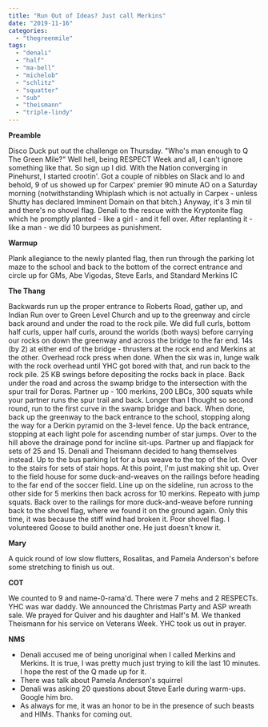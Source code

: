 ```yaml
---
title: "Run Out of Ideas? Just call Merkins"
date: "2019-11-16"
categories: 
  - "thegreenmile"
tags: 
  - "denali"
  - "half"
  - "ma-bell"
  - "michelob"
  - "schlitz"
  - "squatter"
  - "sub"
  - "theismann"
  - "triple-lindy"
---
```


**Preamble**

Disco Duck put out the challenge on Thursday. "Who's man enough to Q The Green Mile?" Well hell, being RESPECT Week and all, I can't ignore something like that. So sign up I did. With the Nation converging in Pinehurst, I started crootin'. Got a couple of nibbles on Slack and lo and behold, 9 of us showed up for Carpex' premier 90 minute AO on a Saturday morning (notwithstanding Whiplash which is not actually in Carpex - unless Shutty has declared Imminent Domain on that bitch.) Anyway, it's 3 min til and there's no shovel flag. Denali to the rescue with the Kryptonite flag which he promptly planted - like a girl - and it fell over. After replanting it - like a man - we did 10 burpees as punishment.

**Warmup**

Plank allegiance to the newly planted flag, then run through the parking lot maze to the school and back to the bottom of the correct entrance and circle up for GMs, Abe Vigodas, Steve Earls, and Standard Merkins IC

**The Thang**

Backwards run up the proper entrance to Roberts Road, gather up, and Indian Run over to Green Level Church and up to the greenway and circle back around and under the road to the rock pile. We did full curls, bottom half curls, upper half curls, around the worlds (both ways) before carrying our rocks on down the greenway and across the bridge to the far end. 14s (by 2) at either end of the bridge - thrusters at the rock end and Merkins at the other. Overhead rock press when done. When the six was in, lunge walk with the rock overhead until YHC got bored with that, and run back to the rock pile. 25 KB swings before depositing the rocks back in place. Back under the road and across the swamp bridge to the intersection with the spur trail for Doras. Partner up - 100 merkins, 200 LBCs, 300 squats while your partner runs the spur trail and back. Longer than I thought so second round, run to the first curve in the swamp bridge and back. When done, back up the greenway to the back entrance to the school, stopping along the way for a Derkin pyramid on the 3-level fence. Up the back entrance, stopping at each light pole for ascending number of star jumps. Over to the hill above the drainage pond for incline sit-ups. Partner up and flapjack for sets of 25 and 15. Denali and Theismann decided to hang themselves instead. Up to the bus parking lot for a bus weave to the top of the lot. Over to the stairs for sets of stair hops. At this point, I'm just making shit up. Over to the field house for some duck-and-weaves on the railings before heading to the far end of the soccer field. Line up on the sideline, run across to the other side for 5 merkins then back across for 10 merkins. Repeato with jump squats. Back over to the railings for more duck-and-weave before running back to the shovel flag, where we found it on the ground again. Only this time, it was because the stiff wind had broken it. Poor shovel flag. I volunteered Goose to build another one. He just doesn't know it.

**Mary**

A quick round of low slow flutters, Rosalitas, and Pamela Anderson's before some stretching to finish us out.

**COT**

We counted to 9 and name-0-rama'd. There were 7 mehs and 2 RESPECTs. YHC was war daddy. We announced the Christmas Party and ASP wreath sale. We prayed for Quiver and his daughter and Half's M. We thanked Theismann for his service on Veterans Week. YHC took us out in prayer.

**NMS**

- Denali accused me of being unoriginal when I called Merkins and Merkins. It is true, I was pretty much just trying to kill the last 10 minutes. I hope the rest of the Q made up for it.
- There was talk about Pamela Anderson's squirrel
- Denali was asking 20 questions about Steve Earle during warm-ups. Google him bro.
- As always for me, it was an honor to be in the presence of such beasts and HIMs. Thanks for coming out.
